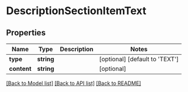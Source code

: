 # DescriptionSectionItemText

## Properties
Name | Type | Description | Notes
------------ | ------------- | ------------- | -------------
**type** | **string** |  | [optional] [default to 'TEXT']
**content** | **string** |  | [optional] 

[[Back to Model list]](../../README.md#documentation-for-models) [[Back to API list]](../../README.md#documentation-for-api-endpoints) [[Back to README]](../../README.md)

